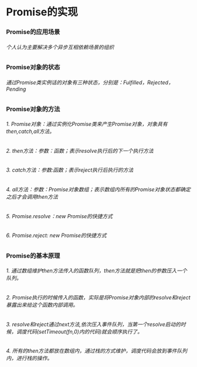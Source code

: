 # Promise的实现

### Promise的应用场景
###### 个人认为主要解决多个异步互相依赖场景的组织

### Promise对象的状态
###### 通过Promise类实例话的对象有三种状态，分别是：Fulfilled，Rejected，Pending

### Promise对象的方法
###### 1. Promise对象：通过实例化Promise类来产生Promise对象，对象具有then,catch,all方法。
###### 2. then方法：参数：函数；表示resolve执行后的下一个执行方法
###### 3. catch方法：参数:函数；表示reject执行后执行的方法
###### 4. all方法：参数：Promise对象数组；表示数组内所有的Promise对象状态都确定之后才会调用then方法
###### 5. Promise.resolve：new Promise的快捷方式
###### 6. Promise.reject:  new Promise的快捷方式

### Promise的基本原理
###### 1. 通过数组维护then方法传入的函数队列，then方法就是把then的参数压入一个队列。
###### 2. Promise执行的时候传入的函数，实际是将Promise对象内部的resolve和reject暴露出来给这个函数内部调用。
###### 3. resolve和reject通过next方法,依次压入事件队列，当第一个resolve启动的时候，调度代码(setTimeout(fn,0)内的代码)就会顺序执行了。
###### 4. 所有的then方法都放在数组内，通过栈的方式维护，调度代码会放到事件队列内，进行栈的操作。
